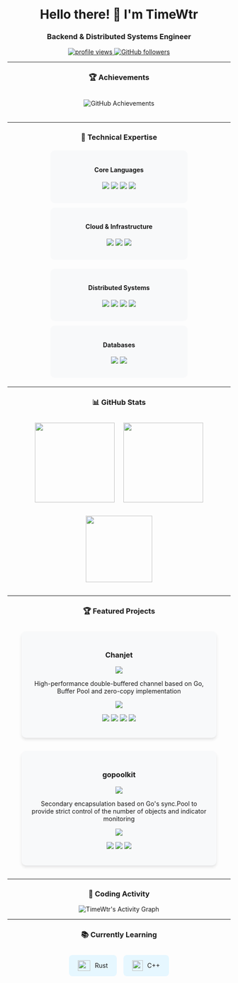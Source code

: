 <h1 align="center">Hello there! 👋 I'm TimeWtr</h1>
<h3 align="center">Backend & Distributed Systems Engineer</h3>

<p align="center">
  <a href="https://github.com/TimeWtr">
    <img src="https://komarev.com/ghpvc/?username=TimeWtr&label=Profile%20Views&color=blue&style=flat-square" alt="profile views" />
  </a>
  <a href="https://github.com/TimeWtr?tab=followers">
    <img src="https://img.shields.io/github/followers/TimeWtr?label=Followers&style=social" alt="GitHub followers" />
  </a>
</p>

---

<div align="center">

### 🏆 Achievements

<div style="display: flex; justify-content: center; flex-wrap: wrap; gap: 10px; margin: 20px 0;">
<p align="center">
  <img src="https://github-profile-trophy.vercel.app/?username=TimeWtr&theme=flat&column=4&margin-w=15&margin-h=15" alt="GitHub Achievements">
</p>
</div>

---


### 🚀 Technical Expertise

<div style="display: flex; justify-content: center; flex-wrap: wrap; gap: 10px; margin: 20px 0;">
  <div style="background: #f8f9fa; border-radius: 10px; padding: 15px; width: 280px;">
    <h4>Core Languages</h4>
    <p>
      <img src="https://img.shields.io/badge/Go-00ADD8?logo=go&logoColor=white" />
      <img src="https://img.shields.io/badge/Python-3776AB?logo=python&logoColor=white" />
      <img src="https://img.shields.io/badge/Rust-000000?logo=rust&logoColor=white" />
      <img src="https://img.shields.io/badge/C%2B%2B-00599C?logo=c%2B%2B&logoColor=white" />
    </p>
  </div>

  <div style="background: #f8f9fa; border-radius: 10px; padding: 15px; width: 280px;">
    <h4>Cloud & Infrastructure</h4>
    <p>
      <img src="https://img.shields.io/badge/Docker-2496ED?logo=docker&logoColor=white" />
      <img src="https://img.shields.io/badge/Kubernetes-326CE5?logo=kubernetes&logoColor=white" />
      <img src="https://img.shields.io/badge/AWS-232F3E?logo=amazonaws&logoColor=white" />
    </p>
  </div>
</div>

<div style="display: flex; justify-content: center; flex-wrap: wrap; gap: 10px; margin: 20px 0;">
  <div style="background: #f8f9fa; border-radius: 10px; padding: 15px; width: 280px;">
    <h4>Distributed Systems</h4>
    <p>
      <img src="https://img.shields.io/badge/gRPC-4285F4?logo=google&logoColor=white" />
      <img src="https://img.shields.io/badge/Protocol%20Buffers-3178C6?logo=protobuf&logoColor=white" />
      <img src="https://img.shields.io/badge/Apache%20Kafka-231F20?logo=apachekafka&logoColor=white" />
      <img src="https://img.shields.io/badge/Redis-DC382D?logo=redis&logoColor=white" />
    </p>
  </div>

  <div style="background: #f8f9fa; border-radius: 10px; padding: 15px; width: 280px;">
    <h4>Databases</h4>
    <p>
      <img src="https://img.shields.io/badge/MongoDB-47A248?logo=mongodb&logoColor=white" />
      <img src="https://img.shields.io/badge/MySQL-4479A1?logo=mysql&logoColor=white" />
    </p>
  </div>
</div>

---

### 📊 GitHub Stats

<div style="display: flex; justify-content: center; flex-wrap: wrap; gap: 20px; margin: 30px 0;">
  <a href="https://github.com/TimeWtr">
    <img height="180em" src="https://github-readme-stats.vercel.app/api?username=TimeWtr&show_icons=true&theme=default&bg_color=ffffff&title_color=0366d6&text_color=24292e&icon_color=0366d6&border_color=e1e4e8&include_all_commits=true&count_private=true" />
  </a>
  <a href="https://github.com/TimeWtr">
    <img height="180em" src="https://github-readme-stats.vercel.app/api/top-langs/?username=TimeWtr&layout=compact&theme=default&bg_color=ffffff&title_color=0366d6&text_color=24292e&border_color=e1e4e8&langs_count=6&hide=html,css,scss,less" />
  </a>
</div>

<div style="display: flex; justify-content: center; margin: 30px 0;">
  <a href="https://github.com/TimeWtr">
    <img height="150em" src="https://github-readme-streak-stats.herokuapp.com/?user=TimeWtr&theme=default&background=ffffff&stroke=e1e4e8&ring=0366d6&fire=FF7800&currStreakNum=24292e&sideNums=24292e&sideLabels=24292e&dates=586069&border=e1e4e8" />
  </a>
</div>

---


### 🏆 Featured Projects

<div style="display: flex; justify-content: center; flex-wrap: wrap; gap: 30px; margin: 30px 0;">
  <div style="background: #f8f9fa; border-radius: 10px; padding: 20px; width: 400px; box-shadow: 0 4px 6px rgba(0,0,0,0.1);">
    <h3 align="center">Chanjet</h3>
    <div align="center">  
      <a href="https://github.com/TimeWtr/Chanjet">
        <img src="https://github-readme-stats.vercel.app/api/pin/?username=TimeWtr&repo=Chanjet&theme=default&bg_color=ffffff&title_color=0366d6&text_color=24292e&border_color=e1e4e8" />
      </a>
      <p>High-performance double-buffered channel based on Go, Buffer Pool and zero-copy implementation</p>
      <img src="https://img.shields.io/github/stars/TimeWtr/Chanjet?style=flat&label=Stars&logo=github&color=blue" />
      <p>
        <img src="https://img.shields.io/badge/Go-00ADD8" />
        <img src="https://img.shields.io/badge/High--Performance-important" />
        <img src="https://img.shields.io/badge/Zero--Copy-blueviolet" />
        <img src="https://img.shields.io/badge/Library-9cf" />
      </p>
    </div>
  </div>

[//]: # (  <div style="background: #f8f9fa; border-radius: 10px; padding: 20px; width: 400px; box-shadow: 0 4px 6px rgba&#40;0,0,0,0.1&#41;;">)

[//]: # (    <h3 align="center">VortexRotate</h3>)

[//]: # (    <div align="center">)

[//]: # (      <a href="https://github.com/TimeWtr/vortexrotate">)

[//]: # (        <img src="https://github-readme-stats.vercel.app/api/pin/?username=TimeWtr&repo=vortexrotate&theme=default&bg_color=ffffff&title_color=0366d6&text_color=24292e&border_color=e1e4e8" />)

[//]: # (      </a>)

[//]: # (      <p>A general file writing and rotation library based on Go</p>)

[//]: # (      <img src="https://img.shields.io/github/stars/TimeWtr/vortexrotate?style=flat&label=Stars&logo=github&color=blue" />)

[//]: # (      <p>)

[//]: # (        <img src="https://img.shields.io/badge/Go-00ADD8" />)

[//]: # (        <img src="https://img.shields.io/badge/File%20Management-success" />)

[//]: # (        <img src="https://img.shields.io/badge/Library-9cf" />)

[//]: # (      </p>)

[//]: # (    </div>)

[//]: # (  </div>)

  <div style="background: #f8f9fa; border-radius: 10px; padding: 20px; width: 400px; box-shadow: 0 4px 6px rgba(0,0,0,0.1);">
    <h3 align="center">gopoolkit</h3>
    <div align="center">
      <a href="https://github.com/TimeWtr/gopoolkit">
        <img src="https://github-readme-stats.vercel.app/api/pin/?username=TimeWtr&repo=gopoolkit&theme=default&bg_color=ffffff&title_color=0366d6&text_color=24292e&border_color=e1e4e8" />
      </a>
      <p>Secondary encapsulation based on Go's sync.Pool to provide strict control of the number of objects and indicator monitoring</p>
      <img src="https://img.shields.io/github/stars/TimeWtr/gopoolkit?style=flat&label=Stars&logo=github&color=blue" />
      <p>
        <img src="https://img.shields.io/badge/Go-00ADD8" />
        <img src="https://img.shields.io/badge/High--Performance-important" />
        <img src="https://img.shields.io/badge/Library-9cf" />
      </p>
    </div>
  </div>
</div>

---

### 📆 Coding Activity

![TimeWtr's Activity Graph](https://github-readme-activity-graph.vercel.app/graph?username=TimeWtr&theme=github-light&hide_border=true)


---

### 📚 Currently Learning

<div style="display: flex; justify-content: center; gap: 15px; margin: 30px 0;">
  <div style="background: #e6f7ff; border-radius: 8px; padding: 12px 20px; display: flex; align-items: center;">
    <img src="https://img.shields.io/badge/Rust-000000?logo=rust&logoColor=white" width="28" height="24" style="margin-right: 10px;"/>
    <span>Rust</span>
  </div>

  <div style="background: #e6f7ff; border-radius: 8px; padding: 12px 20px; display: flex; align-items: center;">
    <img src="https://cdn.jsdelivr.net/gh/devicons/devicon/icons/cplusplus/cplusplus-plain.svg" width="24" height="24" style="margin-right: 10px;"/>
    <span>C++</span>
  </div>
</div>
</div>
